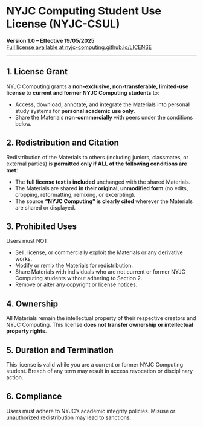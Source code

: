 # NYJC Computing Student Use License (NYJC-CSUL)
**Version 1.0 – Effective 19/05/2025**  
[Full license available at nyjc-computing.github.io/LICENSE](https://nyjc-computing.github.io/LICENSE)

---

## 1. License Grant
NYJC Computing grants a **non-exclusive, non-transferable, limited-use license** to **current and former NYJC Computing students** to:  
- Access, download, annotate, and integrate the Materials into personal study systems for **personal academic use only**.  
- Share the Materials **non-commercially** with peers under the conditions below.

## 2. Redistribution and Citation
Redistribution of the Materials to others (including juniors, classmates, or external parties) is **permitted only if ALL of the following conditions are met**:  
- The **full license text is included** unchanged with the shared Materials.  
- The Materials are shared **in their original, unmodified form** (no edits, cropping, reformatting, remixing, or excerpting).  
- The source **“NYJC Computing” is clearly cited** wherever the Materials are shared or displayed.

## 3. Prohibited Uses
Users must NOT:  
- Sell, license, or commercially exploit the Materials or any derivative works.  
- Modify or remix the Materials for redistribution.  
- Share Materials with individuals who are not current or former NYJC Computing students without adhering to Section 2.  
- Remove or alter any copyright or license notices.

## 4. Ownership
All Materials remain the intellectual property of their respective creators and NYJC Computing. This license **does not transfer ownership or intellectual property rights**.

## 5. Duration and Termination
This license is valid while you are a current or former NYJC Computing student. Breach of any term may result in access revocation or disciplinary action.

## 6. Compliance
Users must adhere to NYJC’s academic integrity policies. Misuse or unauthorized redistribution may lead to sanctions.
